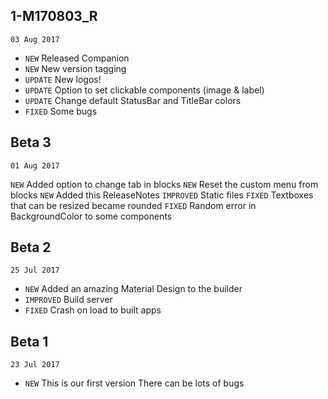<!-- timeline -->

## 1-M170803_R

`03 Aug 2017`

* `NEW` Released Companion
* `NEW` New version tagging
* `UPDATE` New logos!
* `UPDATE` Option to set clickable components \(image & label\)
* `UPDATE` Change default StatusBar and TitleBar colors
* `FIXED` Some bugs

<!-- /timeline -->

<!-- timeline -->

## Beta 3

`01 Aug 2017`

`NEW` Added option to change tab in blocks 
`NEW` Reset the custom menu from blocks 
`NEW` Added this ReleaseNotes 
`IMPROVED` Static files 
`FIXED` Textboxes that can be resized became rounded 
`FIXED` Random error in BackgroundColor to some components 

<!-- /timeline -->

<!-- timeline -->

## Beta 2

`25 Jul 2017`

* `NEW` Added an amazing Material Design to the builder 
* `IMPROVED` Build server 
* `FIXED` Crash on load to built apps 

<!-- /timeline -->

<!-- timeline -->

## Beta 1

`23 Jul 2017`

* `NEW` This is our first version There can be lots of bugs 

<!-- /timeline -->
